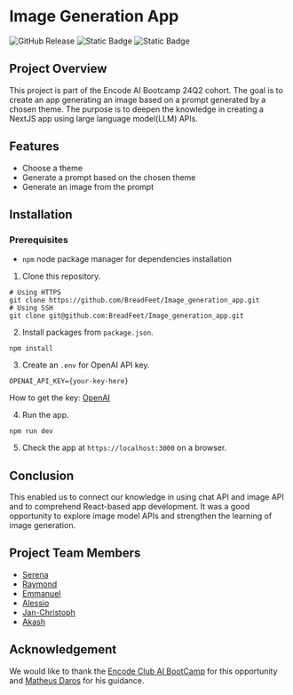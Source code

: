 # Image Generation App
![GitHub Release](https://img.shields.io/github/v/release/BreadFeet/Image_generation_app?display_name=release)
![Static Badge](https://img.shields.io/badge/Encode-AI%20Bootcampe%2024Q2-yellow)
![Static Badge](https://img.shields.io/badge/Group-09-green)

## Project Overview
This project is part of the Encode AI Bootcamp 24Q2 cohort. The goal is to create an app generating an image based on 
a prompt generated by a chosen theme. The purpose is to deepen the knowledge in creating a NextJS app using large language
model(LLM) APIs.

## Features
- Choose a theme
- Generate a prompt based on the chosen theme
- Generate an image from the prompt

## Installation
### Prerequisites
- `npm` node package manager for dependencies installation

1. Clone this repository.
```commandline
# Using HTTPS
git clone https://github.com/BreadFeet/Image_generation_app.git
# Using SSH
git clone git@github.com:BreadFeet/Image_generation_app.git
```

2. Install packages from `package.json`.
```commandline
npm install
```

3. Create an `.env` for OpenAI API key.
```commandline
OPENAI_API_KEY={your-key-here}
```
How to get the key: [OpenAI](https://platform.openai.com/docs/quickstart/account-setup)

4. Run the app.
```commandline
npm run dev
```

5. Check the app at `https://localhost:3000` on a browser.

## Conclusion
This enabled us to connect our knowledge in using chat API and image API and to comprehend React-based app development. 
It was a good opportunity to explore image model APIs and strengthen the learning of image generation.

## Project Team Members
- [Serena](https://github.com/BreadFeet)
- [Raymond](https://github.com/90barricade93/)
- [Emmanuel](https://github.com/codehouze)
- [Alessio](https://github.com/AlessioChen)
- [Jan-Christoph](https://github.com/jcklie)
- [Akash](https://github.com/kshntn)

## Acknowledgement
We would like to thank the [Encode Club AI BootCamp](https://github.com/Encode-Club-AI-Bootcamp) for this opportunity and [Matheus Daros](https://github.com/MatheusDaros) for his guidance.